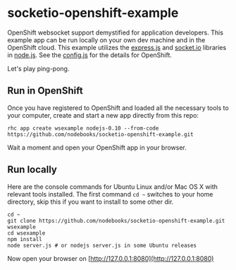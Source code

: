 # socketio-openshift-example

OpenShift websocket support demystified for application developers. This example app can be run locally on your own dev machine and in the OpenShift cloud. This example utilizes the [express.js](http://expressjs.com/) and [socket.io](http://socket.io/) libraries in [node.js](http://nodejs.org/). See the [config.js](https://github.com/nodebooks/socketio-openshift-example/blob/master/config.js) for the details for OpenShift.

Let's play ping-pong.

## Run in OpenShift

Once you have registered to OpenShift and loaded all the necessary tools to your computer, create and start a new app directly from this repo:

`rhc app create wsexample nodejs-0.10 --from-code https://github.com/nodebooks/socketio-openshift-example.git`

Wait a moment and open your OpenShift app in your browser.

## Run locally

Here are the console commands for Ubuntu Linux and/or Mac OS X with relevant tools installed. The first command `cd ~` switches to your home directory, skip this if you want to install to some other dir.

```
cd ~
git clone https://github.com/nodebooks/socketio-openshift-example.git wsexample
cd wsexample
npm install
node server.js # or nodejs server.js in some Ubuntu releases
```
Now open your browser on [http://127.0.0.1:8080](http://127.0.0.1:8080)
